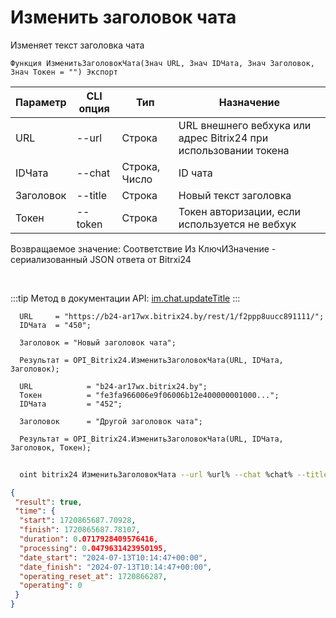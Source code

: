 ﻿---
sidebar_position: 7
---

# Изменить заголовок чата
 Изменяет текст заголовка чата



`Функция ИзменитьЗаголовокЧата(Знач URL, Знач IDЧата, Знач Заголовок, Знач Токен = "") Экспорт`

  | Параметр | CLI опция | Тип | Назначение |
  |-|-|-|-|
  | URL | --url | Строка | URL внешнего вебхука или адрес Bitrix24 при использовании токена |
  | IDЧата | --chat | Строка, Число | ID чата |
  | Заголовок | --title | Строка | Новый текст заголовка |
  | Токен | --token | Строка | Токен авторизации, если используется не вебхук |

  
  Возвращаемое значение:   Соответствие Из КлючИЗначение - сериализованный JSON ответа от Bitrxi24

<br/>

:::tip
Метод в документации API: [im.chat.updateTitle](https://dev.1c-bitrix.ru/learning/course/?COURSE_ID=93&LESSON_ID=12105)
:::
<br/>


```bsl title="Пример кода"
  URL     = "https://b24-ar17wx.bitrix24.by/rest/1/f2ppp8uucc891111/";
  IDЧата  = "450";
  
  Заголовок = "Новый заголовок чата";
  
  Результат = OPI_Bitrix24.ИзменитьЗаголовокЧата(URL, IDЧата, Заголовок);
  
  URL            = "b24-ar17wx.bitrix24.by";
  Токен          = "fe3fa966006e9f06006b12e400000001000...";
  IDЧата         = "452";
  
  Заголовок      = "Другой заголовок чата";
  
  Результат = OPI_Bitrix24.ИзменитьЗаголовокЧата(URL, IDЧата, Заголовок, Токен);
```
	


```sh title="Пример команды CLI"
    
  oint bitrix24 ИзменитьЗаголовокЧата --url %url% --chat %chat% --title %title% --token %token%

```

```json title="Результат"
{
 "result": true,
 "time": {
  "start": 1720865687.70928,
  "finish": 1720865687.78107,
  "duration": 0.0717928409576416,
  "processing": 0.0479631423950195,
  "date_start": "2024-07-13T10:14:47+00:00",
  "date_finish": "2024-07-13T10:14:47+00:00",
  "operating_reset_at": 1720866287,
  "operating": 0
 }
}
```
